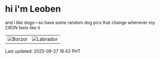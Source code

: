 # hi i'm Leoben

and i like dogs—so have some random dog pics that change whenever my CRON feels like it

|  |  |
|--------|----------|
| ![Borzoi](https://random-dog-vercel.vercel.app/api/random-borzoi?v=1758969833) | ![Labrador](https://random-dog-vercel.vercel.app/api/random-labrador?v=1758969833) |

Last updated: 2025-09-27 18:43 PHT
